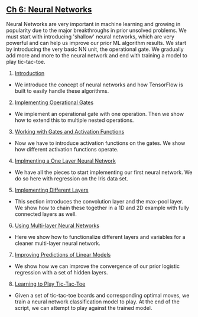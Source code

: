 ## [Ch 6: Neural Networks](#ch-6-neural-networks)

Neural Networks are very important in machine learning and growing in popularity due to the major breakthroughs in prior unsolved problems.  We must start with introducing 'shallow' neural networks, which are very powerful and can help us improve our prior ML algorithm results.  We start by introducing the very basic NN unit, the operational gate.  We gradually add more and more to the neural network and end with training a model to play tic-tac-toe.

 1. [Introduction](01_Introduction)
  * We introduce the concept of neural networks and how TensorFlow is built to easily handle these algorithms.
 2. [Implementing Operational Gates](02_Implementing_an_Operational_Gate)
  * We implement an operational gate with one operation. Then we show how to extend this to multiple nested operations.
 3. [Working with Gates and Activation Functions](03_Working_with_Activation_Functions)
  * Now we have to introduce activation functions on the gates.  We show how different activation functions operate.
 4. [Implmenting a One Layer Neural Network](04_Single_Hidden_Layer_Network)
  * We have all the pieces to start implementing our first neural network.  We do so here with regression on the Iris data set.
 5. [Implementing Different Layers](05_Implementing_Different_Layers)
  * This section introduces the convolution layer and the max-pool layer.  We show how to chain these together in a 1D and 2D example with fully connected layers as well.
 6. [Using Multi-layer Neural Networks](06_Using_Multiple_Layers)
  * Here we show how to functionalize different layers and variables for a cleaner multi-layer neural network.
 7. [Improving Predictions of Linear Models](07_Improving_Linear_Regression)
  * We show how we can improve the convergence of our prior logistic regression with a set of hidden layers.
 8. [Learning to Play Tic-Tac-Toe](08_Learning_Tic_Tac_Toe)
  * Given a set of tic-tac-toe boards and corresponding optimal moves, we train a neural network classification model to play.  At the end of the script, we can attempt to play against the trained model.
